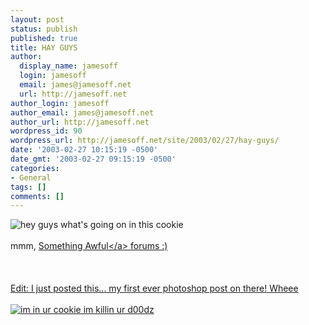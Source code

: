```yaml
---
layout: post
status: publish
published: true
title: HAY GUYS
author:
  display_name: jamesoff
  login: jamesoff
  email: james@jamesoff.net
  url: http://jamesoff.net
author_login: jamesoff
author_email: james@jamesoff.net
author_url: http://jamesoff.net
wordpress_id: 90
wordpress_url: http://jamesoff.net/site/2003/02/27/hay-guys/
date: '2003-02-27 10:15:19 -0500'
date_gmt: '2003-02-27 09:15:19 -0500'
categories:
- General
tags: []
comments: []
---
```

<p><img src="http:&#47;&#47;www.grooblehonk.co.uk&#47;blog_images&#47;c2.jpg" border="0" alt="hey guys what's going on in this cookie" &#47;><br &#47;><br />
mmm, <a href="http:&#47;&#47;www.somethingawful.com">Something Awful<&#47;a> forums :)<br &#47;><br />
<br &#47;><br />
Edit: I just posted this... my first ever photoshop post on there! Wheee<br &#47;><br />
<img src="http:&#47;&#47;www.grooblehonk.co.uk&#47;blog_images&#47;cookie.gif" border="0" alt="im in ur cookie im killin ur d00dz" &#47;></p>
